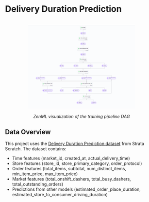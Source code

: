 # Delivery Duration Prediction

<div align="center">
  <br/>
    <img alt="Training Pipeline DAG" src="assets/training_dag.png" width="70%">
  <br/>
  <p><em>ZenML visualization of the training pipeline DAG</em></p>
</div>

## Data Overview

This project uses the [Delivery Duration Prediction dataset](https://platform.stratascratch.com/data-projects/delivery-duration-prediction) from Strata Scratch. The dataset contains:

- Time features (market_id, created_at, actual_delivery_time)
- Store features (store_id, store_primary_category, order_protocol)
- Order features (total_items, subtotal, num_distinct_items, min_item_price, max_item_price)
- Market features (total_onshift_dashers, total_busy_dashers, total_outstanding_orders)
- Predictions from other models (estimated_order_place_duration, estimated_store_to_consumer_driving_duration)

